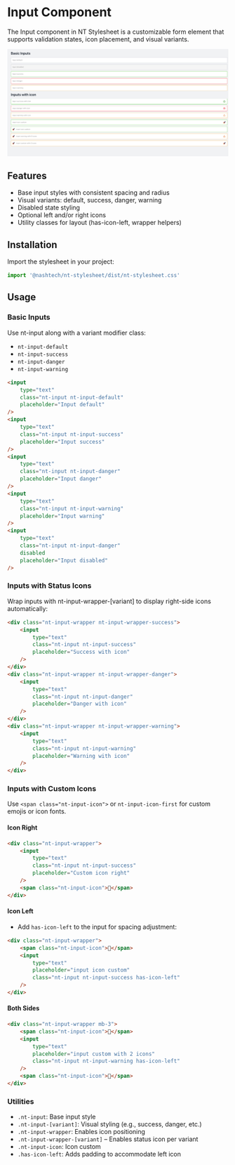 # Input Component

The Input component in NT Stylesheet is a customizable form element that supports validation states, icon placement, and visual variants.

![alt text](./input.png)

## Features

-   Base input styles with consistent spacing and radius
-   Visual variants: default, success, danger, warning
-   Disabled state styling
-   Optional left and/or right icons
-   Utility classes for layout (has-icon-left, wrapper helpers)

## Installation

Import the stylesheet in your project:

```js
import '@nashtech/nt-stylesheet/dist/nt-stylesheet.css'
```

## Usage

### Basic Inputs

Use nt-input along with a variant modifier class:

-   `nt-input-default`
-   `nt-input-success`
-   `nt-input-danger`
-   `nt-input-warning`

```html
<input
    type="text"
    class="nt-input nt-input-default"
    placeholder="Input default"
/>
<input
    type="text"
    class="nt-input nt-input-success"
    placeholder="Input success"
/>
<input
    type="text"
    class="nt-input nt-input-danger"
    placeholder="Input danger"
/>
<input
    type="text"
    class="nt-input nt-input-warning"
    placeholder="Input warning"
/>
<input
    type="text"
    class="nt-input nt-input-danger"
    disabled
    placeholder="Input disabled"
/>
```

### Inputs with Status Icons

Wrap inputs with nt-input-wrapper-[variant] to display right-side icons automatically:

```html
<div class="nt-input-wrapper nt-input-wrapper-success">
    <input
        type="text"
        class="nt-input nt-input-success"
        placeholder="Success with icon"
    />
</div>
<div class="nt-input-wrapper nt-input-wrapper-danger">
    <input
        type="text"
        class="nt-input nt-input-danger"
        placeholder="Danger with icon"
    />
</div>
<div class="nt-input-wrapper nt-input-wrapper-warning">
    <input
        type="text"
        class="nt-input nt-input-warning"
        placeholder="Warning with icon"
    />
</div>
```

### Inputs with Custom Icons

Use `<span class="nt-input-icon">` or `nt-input-icon-first` for custom emojis or icon fonts.

#### Icon Right

```html
<div class="nt-input-wrapper">
    <input
        type="text"
        class="nt-input nt-input-success"
        placeholder="Custom icon right"
    />
    <span class="nt-input-icon">🚀</span>
</div>
```

#### Icon Left

-   Add `has-icon-left` to the input for spacing adjustment:

```html
<div class="nt-input-wrapper">
    <span class="nt-input-icon">🚀</span>
    <input
        type="text"
        placeholder="input icon custom"
        class="nt-input nt-input-success has-icon-left"
    />
</div>
```

#### Both Sides

```html
<div class="nt-input-wrapper mb-3">
    <span class="nt-input-icon">🚀</span>
    <input
        type="text"
        placeholder="input custom with 2 icons"
        class="nt-input nt-input-warning has-icon-left"
    />
    <span class="nt-input-icon">🚀</span>
</div>
```

### Utilities

-   `.nt-input`: Base input style
-   `.nt-input-[variant]`: Visual styling (e.g., success, danger, etc.)
-   `.nt-input-wrapper`: Enables icon positioning
-   `.nt-input-wrapper-[variant]` – Enables status icon per variant
-   `.nt-input-icon`: Icon custom
-   `.has-icon-left`: Adds padding to accommodate left icon
